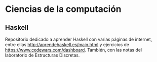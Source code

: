 # Ciencias de la computación

## Haskell

Repositorio dedicado a aprender Haskell con varias páginas de internet, entre ellas http://aprendehaskell.es/main.html y ejercicios de https://www.codewars.com/dashboard. También, con las notas del laboratorio de Estructuras Discretas.
